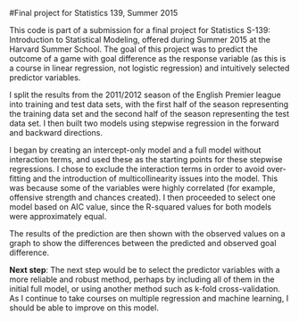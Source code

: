 #Final project for Statistics 139, Summer 2015

This code is part of a submission for a final project for Statistics S-139: Introduction to Statistical Modeling, offered during Summer 2015 at the Harvard Summer School. The goal of this project was to predict the outcome of a game with goal difference as the response variable (as this is a course in linear regression, not logistic regression) and intuitively selected predictor variables.

I split the results from the 2011/2012 season of the English Premier league into training and test data sets, with the first half of the season representing the training data set and the second half of the season representing the test data set. I then built two models using stepwise regression in the forward and backward directions.

I began by creating an intercept-only model and a full model without interaction terms, and used these as the starting points for these stepwise regressions. I chose to exclude the interaction terms in order to avoid over-fitting and the introduction of multicollinearity issues into the model. This was because some of the variables were highly correlated (for example, offensive strength and chances created). I then proceeded to select one model based on AIC value, since the R-squared values for both models were approximately equal.

The results of the prediction are then shown with the observed values on a graph to show the differences between the predicted and observed goal difference.

**Next step**: The next step would be to select the predictor variables with a more reliable and robust method, perhaps by including all of them in the initial full model, or using another method such as k-fold cross-validation. As I continue to take courses on multiple regression and machine learning, I should be able to improve on this model.
